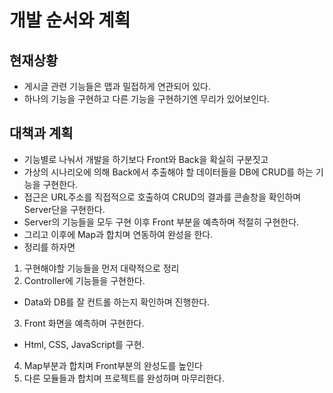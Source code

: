 # 개발 순서와 계획
## 현재상황
- 게시글 관련 기능들은 맵과 밀접하게 연관되어 있다.
- 하나의 기능을 구현하고 다른 기능을 구현하기엔 무리가 있어보인다.
## 대책과 계획
- 기능별로 나눠서 개발을 하기보다 Front와 Back을 확실히 구분짓고
- 가상의 시나리오에 의해 Back에서 추출해야 할 데이터들을 DB에 CRUD를 하는 기능을 구현한다.
- 접근은 URL주소를 직접적으로 호출하여 CRUD의 결과를 콘솔창을 확인하며 Server단을 구현한다.
- Server의 기능들을 모두 구현 이후 Front 부분을 예측하며 적절히 구현한다.
- 그리고 이후에 Map과 합치며 연동하여 완성을 한다.
- 정리를 하자면
1. 구현해야할 기능들을 먼저 대략적으로 정리
2. Controller에 기능들을 구현한다.
  - Data와 DB를 잘 컨트롤 하는지 확인하며 진행한다.
3. Front 화면을 예측하며 구현한다.
  - Html, CSS, JavaScript를 구현.
4. Map부분과 합치며 Front부분의 완성도를 높인다
5. 다른 모듈들과 합치며 프로젝트를 완성하며 마무리한다.